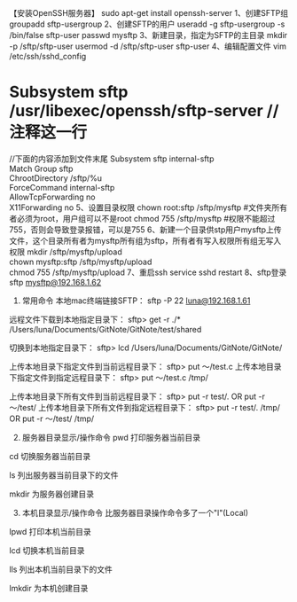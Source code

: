 【安装OpenSSH服务器】
sudo apt-get install openssh-server
1、创建SFTP组
groupadd sftp-usergroup
2、创建SFTP的用户
useradd -g sftp-usergroup -s /bin/false sftp-user 
passwd mysftp
3、新建目录，指定为SFTP的主目录
mkdir -p /sftp/sftp-user
usermod -d /sftp/sftp-user sftp-user
4、编辑配置文件
vim /etc/ssh/sshd_config

# Subsystem      sftp    /usr/libexec/openssh/sftp-server   //注释这一行

//下面的内容添加到文件末尾
Subsystem       sftp    internal-sftp   
Match Group sftp  
ChrootDirectory /sftp/%u    
ForceCommand    internal-sftp    
AllowTcpForwarding no   
X11Forwarding no 
5、设置目录权限
chown root:sftp /sftp/mysftp  #文件夹所有者必须为root，用户组可以不是root
chmod 755 /sftp/mysftp   #权限不能超过755，否则会导致登录报错，可以是755
6、新建一个目录供stp用户mysftp上传文件，这个目录所有者为mysftp所有组为sftp，所有者有写入权限所有组无写入权限
mkdir /sftp/mysftp/upload  
chown mysftp:sftp /sftp/mysftp/upload  
chmod 755 /sftp/mysftp/upload 
7、重启ssh
service sshd restart
8、sftp登录
sftp mysftp@192.168.1.62


1. 常用命令
本地mac终端链接SFTP：
sftp -P 22 luna@192.168.1.61

远程文件下载到本地指定目录下：
sftp> get -r ./* /Users/luna/Documents/GitNote/GitNote/test/shared

切换到本地指定目录下：
sftp> lcd /Users/luna/Documents/GitNote/GitNote/

上传本地目录下指定文件到当前远程目录下：
sftp> put ～/test.c
上传本地目录下指定文件到指定远程目录下：
sftp> put ～/test.c /tmp/

上传本地目录下所有文件到当前远程目录下：
sftp> put -r test/. OR put -r ～/test/
上传本地目录下所有文件到指定远程目录下：
sftp> put -r test/. /tmp/ OR put -r ～/test/ /tmp/

2. 服务器目录显示/操作命令
pwd 打印服务器当前目录

cd 切换服务器当前目录

ls 列出服务器当前目录下的文件

mkdir 为服务器创建目录

3. 本机目录显示/操作命令
比服务器目录操作命令多了一个"l"(Local)

lpwd 打印本机当前目录

lcd 切换本机当前目录

lls 列出本机当前目录下的文件

lmkdir 为本机创建目录